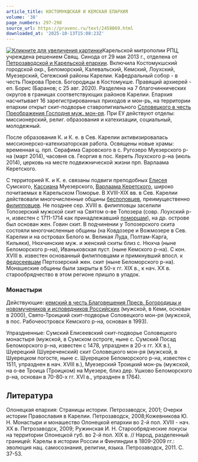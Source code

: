 ```yaml
---
article_title: КОСТОМУКШСКАЯ И КЕМСКАЯ ЕПАРХИЯ
volume: '38'
page_numbers: 297-298
source_url: https://pravenc.ru/text/2458869.html
downloaded_at: '2025-10-13T15:08:23Z'
---
```


[![](https://pravenc.ru/data/2019/08/11/1236501713/i200.jpg "Кликните для увеличения картинки")](https://pravenc.ru/data/2019/08/11/1236501713/i800.jpg)Карельской митрополии РПЦ, учреждена решением Свящ. Синода от 29 мая 2013 г., отделена от [Петрозаводской и Карельской епархии](<https://pravenc.ru/text/Петрозаводской и Карельской епархии.html>). Включила Костомукшский городской окр., Беломорский, Калевальский, Кемский, Лоухский, Муезерский, Сегежский районы Карелии. Кафедральный собор - в честь Покрова Пресв. Богородицы в Костомукше. Правящий архиерей - еп. Борис (Баранов; с 25 авг. 2020). Разделена на 7 благочиннических округов в границах соответствующих районов Карелии. Епархия насчитывает 16 зарегистрированных приходов и мон-рь, на территории епархии открыт скит-подворье ставропигиального [Соловецкого в честь Преображения Господня муж. мон-ря](<https://pravenc.ru/text/Соловецкого в честь Преображения Господня муж  мон-ря.html>). При ЕУ действуют отделы: миссионерский, религ. образования и катехизации, социальный, молодежный.

После образования К. и К. е. в Сев. Карелии активизировалась миссионерско-катехизаторская работа. Освящены новые храмы: временная ц. прп. Серафима Саровского в с. Ругозеро Муезерского р-на (март 2014), часовня св. Георгия в пос. Кереть Лоухского р-на (июль 2014), церковь на месте подвижнической жизни прп. Варлаама Керетского.

С территорией К. и К. е. связаны подвиги преподобных [Елисея](https://pravenc.ru/text/Елисей.html) Сумского, [Кассиана](https://pravenc.ru/text/Кассиан.html) Муезерского, [Варлаама Керетского](<https://pravenc.ru/text/Варлаама Керетского.html>), широко почитаемых в Карельском Поморье. В XVIII-XIX вв. в Сев. Карелии действовали многочисленные общины [беспоповцев](https://pravenc.ru/text/беспоповцев.html), преимущественно [филипповцев](https://pravenc.ru/text/филипповцев.html). Не позднее сер. XVIII в. филипповцы заселили Топозерский мужской скит на Святом о-ве Топозера (совр. Лоухский р-н, известен с 1711-1714 как принадлежавший [поморцам](https://pravenc.ru/text/поморцам.html)), на др. острове был основан жен. Говин скит. В подчинении у Топозерского скита состояли многочисленные общины (на Ковдозере и Вожмозере в Сев. Карелии и на островах Белого м. Великая Луда, Полтам-Карга, Кильяки), Нюхчинские муж. и женский скиты близ с. Нюхча (ныне Беломорского р-на), Иваньковская пуст. (ныне Кемского р-на). С кон. XVIII в. известен основанный филипповцами и примкнувший впосл. к [федосеевцам](https://pravenc.ru/text/федосеевцы.html) Пертозерский жен. скит (ныне Беломорского р-на). Монашеские общины были закрыты в 50-х гг. XIX в., к нач. ХХ в. старообрядчество в этом регионе пришло в упадок.

### Монастыри

Действующие: [кемский в честь Благовещения Пресв. Богородицы и новомучеников и исповедников Российских](<https://pravenc.ru/text/кемский в честь Благовещения Пресв  Богородицы и новомучеников и исповедников Российских.html>) (мужской, в Кеми, основан в 2000), Свято-Троицкий скит-подворье Соловецкого мон-ря (мужской, в пос. Рабочеостровск Кемского р-на, основан в 1993).

Упраздненные: Сумский Елисеевский скит-подворье Соловецкого монастыря (мужской, в Сумском остроге, ныне с. Сумский Посад Беломорского р-на, известен с 1478, упразднен в 20-х гг. XX в.), Шуерецкий (Шуереченский) скит Соловецкого мон-ря (мужской, в Шуерецком погосте, ныне с. Шуерецкое Беломорского р-на, известен с 1511, упразднен в нач. XVIII в.), Муезерский Троицкий мон-рь (мужской, на о-ве Троица (Троицком) на Муезере, близ дер. Ушково Беломорского р-на, основан в 70-80-х гг. XVI в., упразднен в 1764).

## Литература

Олонецкая епархия: Страницы истории. Петрозаводск, 2001; Очерки истории Православия в Карелии. Петрозаводск, 2008;Кожевникова Ю. Н. Монастыри и монашество Олонецкой епархии во 2-й пол. XVIII - нач. XX в. Петрозаводск, 2009; Ружинская И. Н. Старообрядческие локусы на территории Олонецкой губ. во 2-й пол. XIX в. // Народ, разделенный границей: Карелы в истории России и Финляндии в 1809-2009 гг.: эволюция нац. самосознания, религии, языка. Петрозаводск, 2011. С. 37-53.
